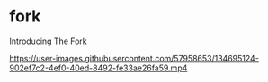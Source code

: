 # fork
Introducing The Fork

https://user-images.githubusercontent.com/57958653/134695124-902ef7c2-4ef0-40ed-8492-fe33ae26fa59.mp4

